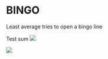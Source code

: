 # BINGO
Least average tries to open a bingo line

Test sum <img src="https://latex.codecogs.com/gif.latex?\sum{A_i} " /> 

<img src="https://latex.codecogs.com/gif.latex?Test Table 
\begin{tabularx}{0.8\textwidth} { 
  | >{\raggedright\arraybackslash}X 
  | >{\centering\arraybackslash}X 
  | >{\raggedleft\arraybackslash}X | }
 \hline
 item 11 & item 12 & item 13 \\
 \hline
 item 21  & item 22  & item 23  \\
\hline
\end{tabularx} " />
